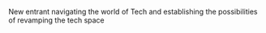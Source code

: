 New entrant navigating the world of Tech and establishing the possibilities of revamping the tech space
